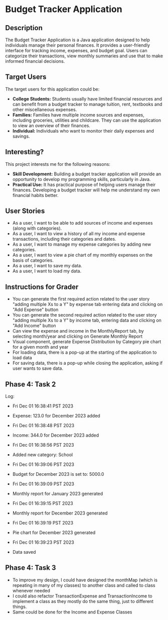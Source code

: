 # Budget Tracker Application

## Description
The Budget Tracker Application is a Java application designed to help individuals manage their personal finances. It provides a user-friendly interface for tracking income, expenses, and budget goal. Users can categorize their transactions, view monthly summaries and use that to make informed financial decisions.

## Target Users
The target users for this application could be:
- **College Students:** Students usually have limited financial resources and can benefit from a budget tracker to manage tuition, rent, textbooks and other miscellaneous expenses.
- **Families:** Families have multiple income sources and expenses, including groceries, utilities and childcare. They can use the application to view an overview of their finances.
- **Individual:** Individuals who want to monitor their daily expenses and savings.

## Interesting?
This project interests me for the following reasons:
- **Skill Development:** Building a budget tracker application will provide an opportunity to develop my programming skills, particularly in Java.
- **Practical Use:** It has practical purpose of helping users manage their finances. Developing a budget tracker will help me understand my own financial habits better.

## User Stories
- As a user, I want to be able to add sources of income and expenses (along with categories).
- As a user, I want to view a history of all my income and expense transactions, including their categories and dates.
- As a user, I want to manage my expense categories by adding new categories.
- As a user, I want to view a pie chart of my monthly expenses on the basis of categories.
- As a user, I want to save my data.
- As a user, I want to load my data.

## Instructions for Grader
- You can generate the first required action related to the user story "adding multiple Xs to a Y" by expense tab entering data and clicking on "Add Expense" button
- You can generate the second required action related to the user story "adding multiple Xs to a Y" by income tab, entering data and clicking on "Add Income" button
- Can view the expense and income in the MonthlyReport tab, by selecting month/year and clicking on Generate Monthly Report
- Visual component, generate Expense Distribution by Category pie chart for a given month and year
- For loading data, there is a pop-up at the starting of the application to load data
- For saving data, there is a pop-up while closing the application, asking if user wants to save data.

## Phase 4: Task 2
Log:
- Fri Dec 01 16:38:41 PST 2023
- Expense: 123.0 for December 2023 added

- Fri Dec 01 16:38:48 PST 2023
- Income: 344.0 for December 2023 added

- Fri Dec 01 16:38:56 PST 2023
- Added new category: School

- Fri Dec 01 16:39:06 PST 2023
- Budget for December 2023 is set to: 5000.0

- Fri Dec 01 16:39:09 PST 2023
- Monthly report for January 2023 generated

- Fri Dec 01 16:39:15 PST 2023
- Monthly report for December 2023 generated

- Fri Dec 01 16:39:19 PST 2023
- Pie chart for December 2023 generated

- Fri Dec 01 16:39:23 PST 2023
- Data saved

## Phase 4: Task 3
- To improve my design, I could have designed the monthMap (which is repeating in many of my classes) to another class and called to class whenever needed
- I could also refactor TransactionExpense and TransactionIncome to implement a class as they mostly do the same thing, just to different things.
- Same could be done for the Income and Expense Classes